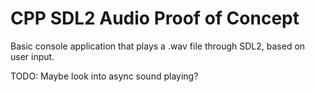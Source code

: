 # CPP SDL2 Audio Proof of Concept
Basic console application that plays a .wav file through SDL2, based on user input.

TODO: Maybe look into async sound playing?